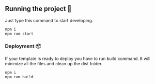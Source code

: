 ## Running the project 🚀
Just type this command to start developing.
```Bash
npm i
npm run start
```

### Deployment 📦
If your template is ready to deploy you have to run build command. It will minimize all the files and
clean up the dist folder.

```Bash
npm i
npm run build
```
